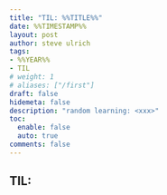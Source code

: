 ```yaml
---
title: "TIL: %%TITLE%%"
date: %%TIMESTAMP%%
layout: post
author: steve ulrich
tags: 
- %%YEAR%%
- TIL
# weight: 1
# aliases: ["/first"]
draft: false
hidemeta: false
description: "random learning: <xxx>"
toc:
  enable: false
  auto: true
comments: false
---
```


## TIL: <something here>
